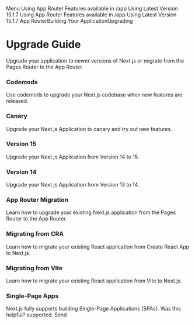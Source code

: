 Menu
Using App Router
Features available in /app
Using Latest Version
15.1.7
Using App Router
Features available in /app
Using Latest Version
15.1.7
App RouterBuilding Your ApplicationUpgrading
# Upgrade Guide
Upgrade your application to newer versions of Next.js or migrate from the Pages Router to the App Router.
### Codemods
Use codemods to upgrade your Next.js codebase when new features are released.
### Canary
Upgrade your Next.js Application to canary and try out new features.
### Version 15
Upgrade your Next.js Application from Version 14 to 15.
### Version 14
Upgrade your Next.js Application from Version 13 to 14.
### App Router Migration
Learn how to upgrade your existing Next.js application from the Pages Router to the App Router.
### Migrating from CRA
Learn how to migrate your existing React application from Create React App to Next.js.
### Migrating from Vite
Learn how to migrate your existing React application from Vite to Next.js.
### Single-Page Apps
Next.js fully supports building Single-Page Applications (SPAs).
Was this helpful?
supported.
Send
